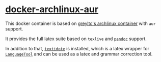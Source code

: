 # [docker-archlinux-aur][docker-link]

This docker container is based on [greyltc's archlinux container][archlinux-aur]
with `aur` support.

It provides the full latex suite based on `texlive` and
[`pandoc`](https://pandoc.org/) support.

In addition to that, [`textidote`](https://sylvainhalle.github.io/textidote/) is
installed, which is a latex wrapper for [`LanguageTool`](languagetool.org/) and
can be used as a latex and grammar correction tool.

[archlinux-aur]: https://github.com/greyltc/docker-archlinux-aur
[docker-link]: https://hub.docker.com/repository/docker/sh3rm4ncs/latex-archlinux
